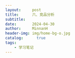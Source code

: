 ```yaml
---
layout:     post
title:      六、竞品分析
subtitle:   
date:       2024-04-30
author:     MinnanH
header-img: img/home-bg-o.jpg
catalog: 	  true
tags:
    - 学习笔记
---
```

## 